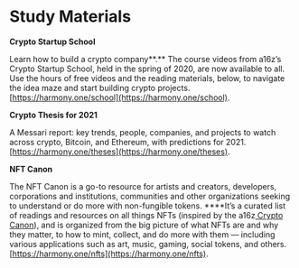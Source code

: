 # Study Materials

**Crypto Startup School**

Learn how to build a crypto company**.** The course videos from a16z’s Crypto Startup School, held in the spring of 2020, are now available to all. Use the hours of free videos and the reading materials, below, to navigate the idea maze and start building crypto projects. [https://harmony.one/school](https://harmony.one/school).

**Crypto Thesis for 2021**

A Messari report: key trends, people, companies, and projects to watch across crypto, Bitcoin, and Ethereum, with predictions for 2021. [https://harmony.one/theses](https://harmony.one/theses).

**NFT Canon**

The NFT Canon is a go-to resource for artists and creators, developers, corporations and institutions, communities and other organizations seeking to understand or do more with non-fungible tokens. ****It’s a curated list of readings and resources on all things NFTs \(inspired by the a16z[ Crypto Canon](https://a16z.com/2018/02/10/crypto-readings-resources/)\), and is organized from the big picture of what NFTs are and why they matter, to how to mint, collect, and do more with them — including various applications such as art, music, gaming, social tokens, and others. [https://harmony.one/nfts](https://harmony.one/nfts).

